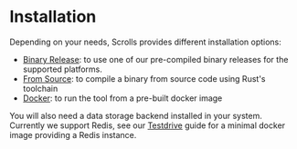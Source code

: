 # Installation

Depending on your needs, Scrolls provides different installation options:

- [Binary Release](binary_release.md): to use one of our pre-compiled binary releases for the supported platforms.
- [From Source](from_source.md): to compile a binary from source code using Rust's toolchain
- [Docker](docker.md): to run the tool from a pre-built docker image


You will also need a data storage backend installed in your system. Currently we support Redis, see our [Testdrive](../guides/testdrive.md) guide for a minimal docker image providing a Redis instance.
